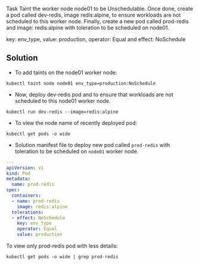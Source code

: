 Task
Taint the worker node node01 to be Unschedulable. Once done, create a pod called dev-redis, image redis:alpine, to ensure workloads are not scheduled to this worker node. Finally, create a new pod called prod-redis and image: redis:alpine with toleration to be scheduled on node01.

key: env_type, value: production, operator: Equal and effect: NoSchedule

## Solution
- To add taints on the node01 worker node:
```shell
kubectl taint node node01 env_type=production:NoSchedule
```

- Now, deploy dev-redis pod and to ensure that workloads are not scheduled to this node01 worker node.
```shell
kubectl run dev-redis --image=redis:alpine
```

- To view the node name of recently deployed pod:
```shell
kubectl get pods -o wide
```

- Solution manifest file to deploy new pod called `prod-redis` with toleration to be scheduled on `node01` worker node.

```yaml
---
apiVersion: v1
kind: Pod
metadata:
  name: prod-redis
spec:
  containers:
  - name: prod-redis
    image: redis:alpine
  tolerations:
  - effect: NoSchedule
    key: env_type
    operator: Equal
    value: production    
``` 

To view only prod-redis pod with less details:
```shell
kubectl get pods -o wide | grep prod-redis
```